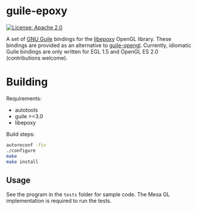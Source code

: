 # guile-epoxy

[![License: Apache 2.0][license-img]][license-spdx]

A set of [GNU Guile][guile] bindings for the [libepoxy][epoxy] OpenGL library.
These bindings are provided as an alternative to [guile-opengl][guile-opengl].
Currently, idiomatic Guile bindings are only written for EGL 1.5 and OpenGL ES
2.0 (contributions welcome).

# Building

Requirements:

- autotools
- guile >=3.0
- libepoxy

Build steps:

```sh
autoreconf -fiv
./configure
make
make install
```

## Usage

See the program in the `tests` folder for sample code. The Mesa GL
implementation is required to run the tests.

[guile]: https://www.gnu.org/software/guile/
[epoxy]: https://github.com/anholt/libepoxy
[guile-opengl]: https://www.gnu.org/software/guile-opengl/

[license-img]:  https://img.shields.io/badge/License-Apache%202.0-blue.svg?logo=apache
[license-spdx]: https://spdx.org/licenses/Apache-2.0.html

